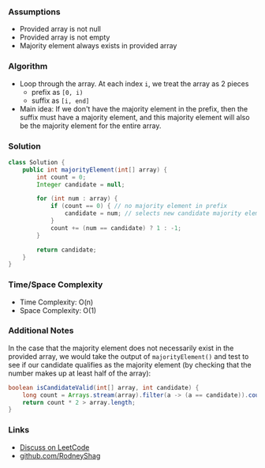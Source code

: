 ### Assumptions

- Provided array is not null
- Provided array is not empty
- Majority element always exists in provided array

### Algorithm

- Loop through the array. At each index `i`, we treat the array as 2 pieces
    - prefix as `[0, i)`
    - suffix as `[i, end]`
- Main idea: If we don't have the majority element in the prefix, then the suffix must have a majority element, and this majority element will also be the majority element for the entire array.

### Solution

```java
class Solution {
    public int majorityElement(int[] array) {
        int count = 0;
        Integer candidate = null;

        for (int num : array) {
            if (count == 0) { // no majority element in prefix
                candidate = num; // selects new candidate majority element
            }
            count += (num == candidate) ? 1 : -1;
        }

        return candidate;
    }
}
```

### Time/Space Complexity

-  Time Complexity: O(n)
- Space Complexity: O(1)

### Additional Notes

In the case that the majority element does not necessarily exist in the provided array, we would take the output of `majorityElement()` and test to see if our candidate qualifies as the majority element (by checking that the number makes up at least half of the array):

```java
boolean isCandidateValid(int[] array, int candidate) {
    long count = Arrays.stream(array).filter(a -> (a == candidate)).count();
    return count * 2 > array.length;
}
```

### Links

- [Discuss on LeetCode](https://leetcode.com/problems/majority-element/discuss/304477)
- [github.com/RodneyShag](https://github.com/RodneyShag)
